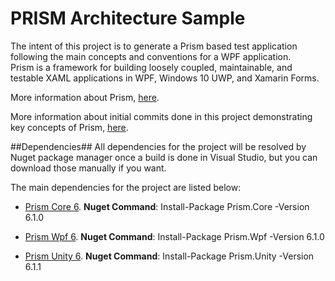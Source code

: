  # PRISM Architecture Sample
 
 The intent of this project is to generate a Prism based test application following the main concepts and conventions for a WPF application.  
 Prism is a framework for building loosely coupled, maintainable, and testable XAML applications in WPF, Windows 10 UWP, and Xamarin Forms.
 
 More information about Prism, [here](https://github.com/PrismLibrary/Prism). 
 
 More information about initial commits done in this project demonstrating key concepts of Prism, [here](/docs/PRISM-Architecture-Sample.md).
 
 ##Dependencies##
 All dependencies for the project will be resolved by Nuget package manager once a build is done in Visual Studio, but you can download those manually if you want.
 
 The main dependencies for the project are listed below:
 
 * [Prism Core 6](https://www.nuget.org/packages/Prism.Core/). **Nuget Command**: Install-Package Prism.Core -Version 6.1.0 
 
 * [Prism Wpf 6](https://www.nuget.org/packages/Prism.Wpf/). **Nuget Command**: Install-Package Prism.Wpf -Version 6.1.0 
 
 * [Prism Unity 6](https://www.nuget.org/packages/Prism.Unity/). **Nuget Command**: Install-Package Prism.Unity -Version 6.1.1 